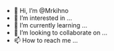 - 👋 Hi, I’m @Mrkihno
- 👀 I’m interested in ...
- 🌱 I’m currently learning ...
- 💞️ I’m looking to collaborate on ...
- 📫 How to reach me ...

<!---
Mrkihno/Mrkihno is a ✨ special ✨ repository because its `README.md` (this file) appears on your GitHub profile.
You can click the Preview link to take a look at your changes.
--->
